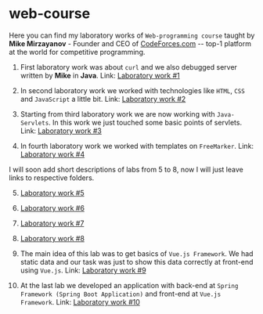 # web-course
Here you can find my laboratory works of `Web-programming course` taught by **Mike Mirzayanov** - Founder and CEO of [CodeForces.com](https://codeforces.com) -- top-1 platform at the world for competitive programming.

1. First laboratory work was about `curl` and we also debugged server written by **Mike** in **Java**.
Link: [Laboratory work #1](/LabWork1)

2. In second laboratory work we worked with technologies like `HTML`, `CSS` and `JavaScript` a little bit. Link: [Laboratory work #2](/LabWork2)

3. Starting from third laboratory work we are now working with `Java-Servlets`. In this work we just touched some basic points of servlets. Link: [Laboratory work #3](/LabWork3)

4. In fourth laboratory work we worked with templates on `FreeMarker`. Link: [Laboratory work #4](/LabWork4)

I will soon add short descriptions of labs from 5 to 8, now I will just leave links to respective folders.

5. [Laboratory work #5](/LabWork5)

6. [Laboratory work #6](/LabWork6)

7. [Laboratory work #7](/LabWork7)

8. [Laboratory work #8](/LabWork8)

9. The main idea of this lab was to get basics of `Vue.js Framework`. We had static data and our task was just to show this data correctly at front-end using `Vue.js`. Link: [Laboratory work #9](/LabWork9)

10. At the last lab we developed an application with back-end at `Spring Framework (Spring Boot Application)` and front-end at `Vue.js Framework`. Link: [Laboratory work #10](/LabWork10)

